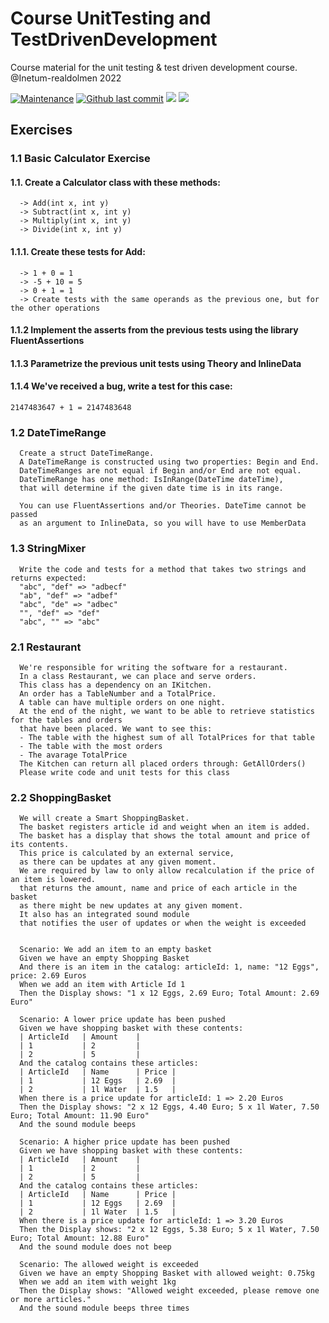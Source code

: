 # Course UnitTesting and TestDrivenDevelopment
Course material for the unit testing &amp; test driven development course. @Inetum-realdolmen 2022

[![Maintenance](https://img.shields.io/badge/Maintained%3F-no-red.svg)](https://github.com/robindpw/Course_UnitTesting_TestDrivenDevelopment)
[![Github last commit](https://img.shields.io/github/last-commit/robindpw/Course_UnitTesting_TestDrivenDevelopment)]()
![](https://komarev.com/ghpvc/?username=robindpw)
[![](https://img.shields.io/badge/Click%20me%20for%20solutions-blue.svg)](https://github.com/robindpw/Course_UnitTesting_TestDrivenDevelopment/tree/solutions)

## Exercises

### 1.1 Basic Calculator Exercise
#### 1.1. Create a Calculator class with these methods:
```
  -> Add(int x, int y)
  -> Subtract(int x, int y)
  -> Multiply(int x, int y)
  -> Divide(int x, int y)
```

#### 1.1.1. Create these tests for Add:
```
  -> 1 + 0 = 1
  -> -5 + 10 = 5
  -> 0 + 1 = 1
  -> Create tests with the same operands as the previous one, but for the other operations
```

#### 1.1.2 Implement the asserts from the previous tests using the library FluentAssertions

#### 1.1.3 Parametrize the previous unit tests using Theory and InlineData

#### 1.1.4 We've received a bug, write a test for this case:
    2147483647 + 1 = 2147483648

### 1.2 DateTimeRange
```
  Create a struct DateTimeRange. 
  A DateTimeRange is constructed using two properties: Begin and End.
  DateTimeRanges are not equal if Begin and/or End are not equal.
  DateTimeRange has one method: IsInRange(DateTime dateTime),
  that will determine if the given date time is in its range.

  You can use FluentAssertions and/or Theories. DateTime cannot be passed
  as an argument to InlineData, so you will have to use MemberData
  ```
### 1.3 StringMixer
```
  Write the code and tests for a method that takes two strings and returns expected:
  "abc", "def" => "adbecf"
  "ab", "def" => "adbef"
  "abc", "de" => "adbec"
  "", "def" => "def"
  "abc", "" => "abc"
```

### 2.1 Restaurant
```
  We're responsible for writing the software for a restaurant.
  In a class Restaurant, we can place and serve orders. 
  This class has a dependency on an IKitchen. 
  An order has a TableNumber and a TotalPrice.
  A table can have multiple orders on one night.
  At the end of the night, we want to be able to retrieve statistics for the tables and orders
  that have been placed. We want to see this:
  - The table with the highest sum of all TotalPrices for that table
  - The table with the most orders
  - The avarage TotalPrice
  The Kitchen can return all placed orders through: GetAllOrders()
  Please write code and unit tests for this class
```

### 2.2 ShoppingBasket
```
  We will create a Smart ShoppingBasket.
  The basket registers article id and weight when an item is added.
  The basket has a display that shows the total amount and price of its contents.
  This price is calculated by an external service, 
  as there can be updates at any given moment.
  We are required by law to only allow recalculation if the price of an item is lowered.
  that returns the amount, name and price of each article in the basket
  as there might be new updates at any given moment.
  It also has an integrated sound module 
  that notifies the user of updates or when the weight is exceeded


  Scenario: We add an item to an empty basket
  Given we have an empty Shopping Basket
  And there is an item in the catalog: articleId: 1, name: "12 Eggs", price: 2.69 Euros 
  When we add an item with Article Id 1
  Then the Display shows: "1 x 12 Eggs, 2.69 Euro; Total Amount: 2.69 Euro"

  Scenario: A lower price update has been pushed
  Given we have shopping basket with these contents:
  | ArticleId	| Amount	|
  | 1			| 2			|
  | 2			| 5			|
  And the catalog contains these articles:
  | ArticleId	| Name		| Price	|
  | 1			| 12 Eggs	| 2.69	|
  | 2			| 1l Water	| 1.5	|
  When there is a price update for articleId: 1 => 2.20 Euros
  Then the Display shows: "2 x 12 Eggs, 4.40 Euro; 5 x 1l Water, 7.50 Euro; Total Amount: 11.90 Euro"
  And the sound module beeps

  Scenario: A higher price update has been pushed
  Given we have shopping basket with these contents:
  | ArticleId	| Amount	|
  | 1			| 2			|
  | 2			| 5			|
  And the catalog contains these articles:
  | ArticleId	| Name		| Price	|
  | 1			| 12 Eggs	| 2.69	|
  | 2			| 1l Water	| 1.5	|
  When there is a price update for articleId: 1 => 3.20 Euros
  Then the Display shows: "2 x 12 Eggs, 5.38 Euro; 5 x 1l Water, 7.50 Euro; Total Amount: 12.88 Euro"
  And the sound module does not beep

  Scenario: The allowed weight is exceeded
  Given we have an empty Shopping Basket with allowed weight: 0.75kg
  When we add an item with weight 1kg
  Then the Display shows: "Allowed weight exceeded, please remove one or more articles."
  And the sound module beeps three times
```
